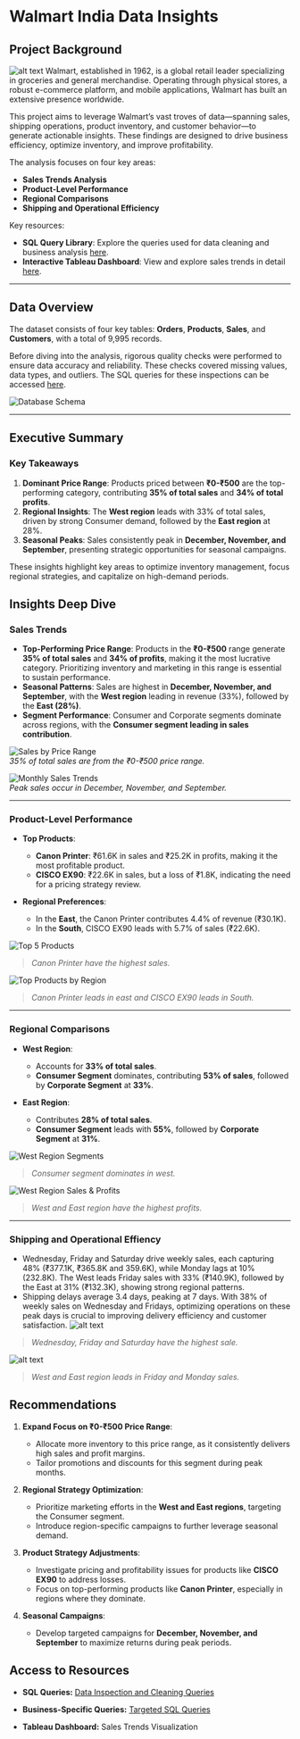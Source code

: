 # Walmart India Data Insights  
## **Project Background** 
![alt text](https://upload.wikimedia.org/wikipedia/commons/thumb/c/ca/Walmart_logo.svg/1200px-Walmart_logo.svg.png)
Walmart, established in 1962, is a global retail leader specializing in groceries and general merchandise. Operating through physical stores, a robust e-commerce platform, and mobile applications, Walmart has built an extensive presence worldwide.  

This project aims to leverage Walmart’s vast troves of data—spanning sales, shipping operations, product inventory, and customer behavior—to generate actionable insights. These findings are designed to drive business efficiency, optimize inventory, and improve profitability.  

The analysis focuses on four key areas:  
- **Sales Trends Analysis**  
- **Product-Level Performance**  
- **Regional Comparisons**  
- **Shipping and Operational Efficiency**  

Key resources:  
- **SQL Query Library**: Explore the queries used for data cleaning and business analysis [here](https://github.com/lakshaykamat/walmart-insights/blob/master/queries/Query.md).  
- **Interactive Tableau Dashboard**: View and explore sales trends in detail [here](#).  

---

## **Data Overview**  

The dataset consists of four key tables: **Orders**, **Products**, **Sales**, and **Customers**, with a total of 9,995 records.  

Before diving into the analysis, rigorous quality checks were performed to ensure data accuracy and reliability. These checks covered missing values, data types, and outliers. The SQL queries for these inspections can be accessed [here](https://github.com/lakshaykamat/walmart-insights/blob/master/queries/Query.md).  

![Database Schema](assets/DB.svg)  

---

## **Executive Summary**  

### **Key Takeaways**  

1. **Dominant Price Range**: Products priced between **₹0-₹500** are the top-performing category, contributing **35% of total sales** and **34% of total profits**.  
2. **Regional Insights**: The **West region** leads with 33% of total sales, driven by strong Consumer demand, followed by the **East region** at 28%.  
3. **Seasonal Peaks**: Sales consistently peak in **December, November, and September**, presenting strategic opportunities for seasonal campaigns.  

These insights highlight key areas to optimize inventory management, focus regional strategies, and capitalize on high-demand periods.  


## **Insights Deep Dive**  

### **Sales Trends**  

- **Top-Performing Price Range**: Products in the **₹0-₹500** range generate **35% of total sales** and **34% of profits**, making it the most lucrative category. Prioritizing inventory and marketing in this range is essential to sustain performance.  
- **Seasonal Patterns**: Sales are highest in **December, November, and September**, with the **West region** leading in revenue (33%), followed by the **East (28%)**.  
- **Segment Performance**: Consumer and Corporate segments dominate across regions, with the **Consumer segment leading in sales contribution**.  

![Sales by Price Range](assets/chart1.png)  
*35% of total sales are from the ₹0-₹500 price range.*  

![Monthly Sales Trends](assets/chart.png)  
*Peak sales occur in December, November, and September.*  

---

### **Product-Level Performance**  

- **Top Products**:  
  - **Canon Printer**: ₹61.6K in sales and ₹25.2K in profits, making it the most profitable product.  
  - **CISCO EX90**: ₹22.6K in sales, but a loss of ₹1.8K, indicating the need for a pricing strategy review.  

- **Regional Preferences**:  
  - In the **East**, the Canon Printer contributes 4.4% of revenue (₹30.1K).  
  - In the **South**, CISCO EX90 leads with 5.7% of sales (₹22.6K).  


![Top 5 Products](assets/top_5_products.png)  
> *Canon Printer have the highest sales.*

![Top Products by Region](assets/top_5_products_by_region_colored.png)  

> *Canon Printer leads in east and CISCO EX90 leads in South.*

---

### **Regional Comparisons**  

- **West Region**:  
  - Accounts for **33% of total sales**.  
  - **Consumer Segment** dominates, contributing **53% of sales**, followed by **Corporate Segment** at **33%**.  

- **East Region**:  
  - Contributes **28% of total sales**.  
  - **Consumer Segment** leads with **55%**, followed by **Corporate Segment** at **31%**.  

![West Region Segments](assets/west_segment.png)  
> *Consumer segment dominates in west.*

![West Region Sales & Profits](assets/west_sales_profit.png)  

> *West and East region have the highest profits.*
---

### Shipping and Operational Effiency
- Wednesday, Friday and Saturday drive weekly sales, each capturing 48% (₹377.1K, ₹365.8K and 359.6K), while Monday lags at 10% (232.8K). The West leads Friday sales with 33% (₹140.9K), followed by the East at 31% (₹132.3K), showing strong regional patterns.
- Shipping delays average 3.4 days, peaking at 7 days. With 38% of weekly sales on Wednesday and Fridays, optimizing operations on these peak days is crucial to improving delivery efficiency and customer satisfaction.
![alt text](assets/orders.png)
> *Wednesday, Friday and Saturday have the highest sale.*

![alt text](assets/orders2.png)
> *West and East region leads in Friday and Monday sales.*


## **Recommendations**  

1. **Expand Focus on ₹0-₹500 Price Range**:  
   - Allocate more inventory to this price range, as it consistently delivers high sales and profit margins.  
   - Tailor promotions and discounts for this segment during peak months.  

2. **Regional Strategy Optimization**:  
   - Prioritize marketing efforts in the **West and East regions**, targeting the Consumer segment.  
   - Introduce region-specific campaigns to further leverage seasonal demand.  

3. **Product Strategy Adjustments**:  
   - Investigate pricing and profitability issues for products like **CISCO EX90** to address losses.  
   - Focus on top-performing products like **Canon Printer**, especially in regions where they dominate.  

4. **Seasonal Campaigns**:  
   - Develop targeted campaigns for **December, November, and September** to maximize returns during peak periods.  

## Access to Resources
- **SQL Queries:** [Data Inspection and Cleaning Queries](https://github.com/lakshaykamat/walmart-insights/blob/master/queries/Query.md)

- **Business-Specific Queries:** [Targeted SQL Queries](https://github.com/lakshaykamat/walmart-insights/blob/master/queries/Query.md#basic-business-analysis)

- **Tableau Dashboard:** Sales Trends Visualization


